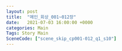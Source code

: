 ```yaml
---
layout: post
title:  "메인_회상_001~012장"
date:   2021-07-03 16:00:00 +0000
categories: Main
Tags: Story Main
SceneCode: ["scene_skip_cp001-012_q1_s10"]
---
```

